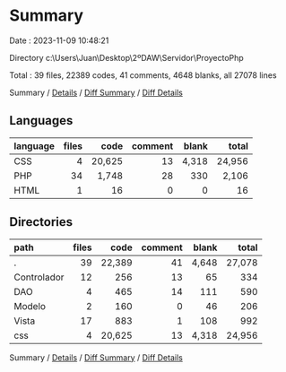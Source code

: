 # Summary

Date : 2023-11-09 10:48:21

Directory c:\\Users\\Juan\\Desktop\\2ºDAW\\Servidor\\ProyectoPhp

Total : 39 files,  22389 codes, 41 comments, 4648 blanks, all 27078 lines

Summary / [Details](details.md) / [Diff Summary](diff.md) / [Diff Details](diff-details.md)

## Languages
| language | files | code | comment | blank | total |
| :--- | ---: | ---: | ---: | ---: | ---: |
| CSS | 4 | 20,625 | 13 | 4,318 | 24,956 |
| PHP | 34 | 1,748 | 28 | 330 | 2,106 |
| HTML | 1 | 16 | 0 | 0 | 16 |

## Directories
| path | files | code | comment | blank | total |
| :--- | ---: | ---: | ---: | ---: | ---: |
| . | 39 | 22,389 | 41 | 4,648 | 27,078 |
| Controlador | 12 | 256 | 13 | 65 | 334 |
| DAO | 4 | 465 | 14 | 111 | 590 |
| Modelo | 2 | 160 | 0 | 46 | 206 |
| Vista | 17 | 883 | 1 | 108 | 992 |
| css | 4 | 20,625 | 13 | 4,318 | 24,956 |

Summary / [Details](details.md) / [Diff Summary](diff.md) / [Diff Details](diff-details.md)